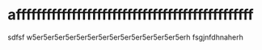 # afffffffffffffffffffffffffffffffffffffffffffffff
sdfsf
w5er5er5er5er5er5er5er5er5er5er5er5er5er5erh
fsgjnfdhnaherh
